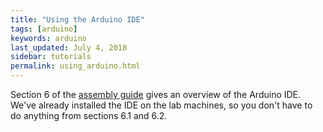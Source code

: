 ```yaml
---
title: "Using the Arduino IDE"
tags: [arduino]
keywords: arduino
last_updated: July 4, 2018
sidebar: tutorials
permalink: using_arduino.html
---
```


Section 6 of the [assembly guide](/assets/botnroll-one-a-w-line-follower-assembly-manual.pdf) gives an overview of the Arduino IDE. We've already installed the IDE on the lab machines, so you don't have to do anything from sections 6.1 and 6.2.
